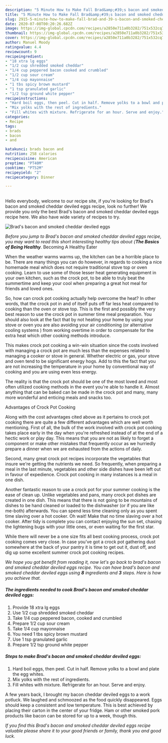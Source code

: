 ```yaml
---
description: "5 Minute How to Make Fall Brad&amp;#39;s bacon and smoked cheddar deviled eggs"
title: "5 Minute How to Make Fall Brad&amp;#39;s bacon and smoked cheddar deviled eggs"
slug: 2915-5-minute-how-to-make-fall-brad-and-39-s-bacon-and-smoked-cheddar-deviled-eggs
date: 2020-07-08T00:20:26.682Z
image: https://img-global.cpcdn.com/recipes/a2850e711a0b3282/751x532cq70/brads-bacon-and-smoked-cheddar-deviled-eggs-recipe-main-photo.jpg
thumbnail: https://img-global.cpcdn.com/recipes/a2850e711a0b3282/751x532cq70/brads-bacon-and-smoked-cheddar-deviled-eggs-recipe-main-photo.jpg
cover: https://img-global.cpcdn.com/recipes/a2850e711a0b3282/751x532cq70/brads-bacon-and-smoked-cheddar-deviled-eggs-recipe-main-photo.jpg
author: Manuel Moody
ratingvalue: 4.4
reviewcount: 9
recipeingredient:
- "18 xtra lg eggs"
- "1/2 cup shredded smoked cheddar"
- "1/4 cup peppered bacon cooked and crumbled"
- "1/2 cup sour cream"
- "1/4 cup mayonnaise"
- "1 tbs spicy brown mustard"
- "1 tsp granulated garlic"
- "1/2 tsp ground white pepper"
recipeinstructions:
- "Hard boil eggs, then peel. Cut in half. Remove yolks to a bowl and plate the egg whites."
- "Mix yolks with the rest of ingredients."
- "Fill whites with mixture. Refrigerate for an hour. Serve and enjoy."
categories:
- Recipe
tags:
- brads
- bacon
- and

katakunci: brads bacon and 
nutrition: 258 calories
recipecuisine: American
preptime: "PT40M"
cooktime: "PT52M"
recipeyield: "2"
recipecategory: Dinner

---
```

<br>
Hello everybody, welcome to our recipe site, if you're looking for Brad&#39;s bacon and smoked cheddar deviled eggs recipe, look no further! We provide you only the best Brad&#39;s bacon and smoked cheddar deviled eggs recipe here. We also have wide variety of recipes to try.
<br>


![Brad&#39;s bacon and smoked cheddar deviled eggs](https://img-global.cpcdn.com/recipes/a2850e711a0b3282/751x532cq70/brads-bacon-and-smoked-cheddar-deviled-eggs-recipe-main-photo.jpg)

<i>Before you jump to Brad&#39;s bacon and smoked cheddar deviled eggs recipe, you may want to read this short interesting healthy tips about {<strong>The Basics of Being Healthy</strong>.</i>
Becoming A Healthy Eater


When the weather warms warms up, the kitchen can be a horrible place to be. There are many things you can do however, in regards to cooking a nice homemade meal which does not require traditional stove top or oven cooking. Learn to use some of those lesser heat generating equipment in your own kitchen, such as the crock pot, to be able to truly beat the summertime and keep your cool when preparing a great hot meal for friends and loved ones.

So, how can crock pot cooking actually help overcome the heat? In other words, that the crock pot in and of itself puts off far less heat compared to cooking than the oven or stove top. This is the first and possibly the very best reason to use the crock pot in summer time meal preparation. You should also look at the fact that by not heating your home by using your stove or oven you are also avoiding your air conditioning (or alternative cooling systems ) from working overtime in order to compensate for the extra heat which other cooking methods introduce.

This makes crock pot cooking a win-win situation since the costs involved with managing a crock pot are much less than the expenses related to managing a cooker or stove in general. Whether electric or gas, your stove and oven tend to be significant energy hogs. Add to this the fact that you are not increasing the temperature in your home by conventional way of cooking and you are using even less energy.

 The reality is that the crock pot should be one of the most loved and most often utilized cooking methods in the event you're able to handle it.  Almost anything that can be baked can be made in the crock pot and many, many more wonderful and enticing meals and snacks too.

Advantages of Crock Pot Cooking

Along with the cost advantages cited above as it pertains to crock pot cooking there are quite a few different advantages which are well worth mentioning. First of all, the bulk of the work involved with crock pot cooking takes place early in the day when you're refreshed instead of at the end of a hectic work or play day. This means that you are not as likely to forget a component or make other mistakes that frequently occur as we hurriedly prepare a dinner when we are exhausted from the actions of daily.

Second, many great crock pot recipes incorporate the vegetables that insure we're getting the nutrients we need. So frequently, when preparing a meal in the last minute, vegetables and other side dishes have been left out in favour of expedience. Crock pot cooking in many instances is a meal in one dish.

Another fantastic reason to use a crock pot for your summer cooking is the ease of clean up.  Unlike vegetables and pans, many crock pot dishes are created in one dish. This means that there is not going to be mountains of dishes to be hand cleaned or loaded to the dishwasher (or if you are like me-both) afterwards. You can spend less time cleaning only as you spent time slaving over a hot cooker. Oh wait! Make that no time slaving over a hot cooker. After tidy is complete you can contact enjoying the sun set, chasing the lightening bugs with your little ones, or even waiting for the first star.

While there will never be a one size fits all best cooking process, crock pot cooking comes very close. In case you've got a crock pot gathering dust somewhere at the back of your pantry it is time to get out it, dust off, and dig up some excellent summer crock pot cooking recipes.


<i>We hope you got benefit from reading it, now let's go back to brad&#39;s bacon and smoked cheddar deviled eggs recipe. You can have brad&#39;s bacon and smoked cheddar deviled eggs using <strong>8</strong> ingredients and <strong>3</strong> steps. Here is how you achieve that.
</i>

##### The ingredients needed to cook Brad&#39;s bacon and smoked cheddar deviled eggs:

1. Provide 18 xtra lg eggs
1. Use 1/2 cup shredded smoked cheddar
1. Take 1/4 cup peppered bacon, cooked and crumbled
1. Prepare 1/2 cup sour cream
1. Take 1/4 cup mayonnaise
1. You need 1 tbs spicy brown mustard
1. Use 1 tsp granulated garlic
1. Prepare 1/2 tsp ground white pepper


##### Steps to make Brad&#39;s bacon and smoked cheddar deviled eggs:

1. Hard boil eggs, then peel. Cut in half. Remove yolks to a bowl and plate the egg whites.
1. Mix yolks with the rest of ingredients.
1. Fill whites with mixture. Refrigerate for an hour. Serve and enjoy.


A few years back, I brought my bacon cheddar deviled eggs to a work potluck. We laughed and schmoozed as the food quickly disappeared. Eggs should keep a consistent and low temperature. This is best achieved by placing their carton in the center of your fridge. Ham or other smoked pork products like bacon can be stored for up to a week, though this. 

<i>If you find this Brad&#39;s bacon and smoked cheddar deviled eggs recipe valuable please share it to your good friends or family, thank you and good luck.</i>
